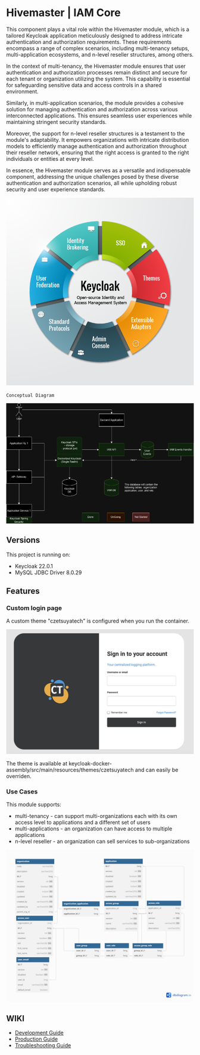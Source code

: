 # Hivemaster | IAM Core

This component plays a vital role within the Hivemaster module, which is a tailored Keycloak
application meticulously designed to address intricate authentication and authorization
requirements. These requirements encompass a range of complex scenarios, including multi-tenancy
setups, multi-application ecosystems, and n-level reseller structures, among others.

In the context of multi-tenancy, the Hivemaster module ensures that user authentication and
authorization processes remain distinct and secure for each tenant or organization utilizing the
system. This capability is essential for safeguarding sensitive data and access controls in a shared
environment.

Similarly, in multi-application scenarios, the module provides a cohesive solution for managing
authentication and authorization across various interconnected applications. This ensures seamless
user experiences while maintaining stringent security standards.

Moreover, the support for n-level reseller structures is a testament to the module's adaptability.
It empowers organizations with intricate distribution models to efficiently manage authentication
and authorization throughout their reseller network, ensuring that the right access is granted to
the right individuals or entities at every level.

In essence, the Hivemaster module serves as a versatile and indispensable component, addressing the
unique challenges posed by these diverse authentication and authorization scenarios, all while
upholding robust security and user experience standards.

![Conceptual Diagram](./docs/img/hm-suntrust.png)

`Conceptual Diagram`

![Conceptual Diagram](./docs/img/conceptual-diagram.png)

## Versions

This project is running on:

- Keycloak 22.0.1
- MySQL JDBC Driver 8.0.29

## Features

### Custom login page

A custom theme "czetsuyatech" is configured when you run the container.

![Login Page](docs/img/login-page.png)

The theme is available at keycloak-docker-assembly/src/main/resources/themes/czetsuyatech and can
easily be overriden.

### Use Cases

This module supports:

- multi-tenancy - can support multi-organizations each with its own access level to applications and
  a different set of users
- multi-applications - an organization can have access to multiple applications
- n-level reseller - an organization can sell services to sub-organizations

![DB Diagram](./docs/img/db-schema.png)

## WIKI

- [Development Guide](docs/development.md)
- [Production Guide](docs/production.md)
- [Troubleshooting Guide](docs/troubleshooting-guide.md)
